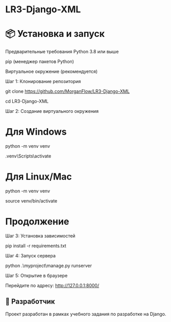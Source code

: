 # LR3-Django-XML

# 📦 Установка и запуск
Предварительные требования
Python 3.8 или выше

pip (менеджер пакетов Python)

Виртуальное окружение (рекомендуется)

Шаг 1: Клонирование репозитория

git clone https://github.com/MorganFlow/LR3-Django-XML

cd LR3-Django-XML

Шаг 2: Создание виртуального окружения
# Для Windows
python -m venv venv

.venv\Scripts\activate

# Для Linux/Mac
python -m venv venv

source venv/bin/activate

# Продолжение
Шаг 3: Установка зависимостей

pip install -r requirements.txt

Шаг 4: Запуск сервера

python .\myproject\manage.py runserver

Шаг 5: Открытие в браузере

Перейдите по адресу: http://127.0.0.1:8000/


## 👥 Разработчик

Проект разработан в рамках учебного задания по разработке на Django.